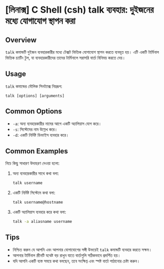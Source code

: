 # [লিনাক্স] C Shell (csh) talk ব্যবহার: দুইজনের মধ্যে যোগাযোগ স্থাপন করা

## Overview
`talk` কমান্ডটি দুইজন ব্যবহারকারীর মধ্যে টেক্সট ভিত্তিক যোগাযোগ স্থাপন করতে ব্যবহৃত হয়। এটি একটি টার্মিনাল ভিত্তিক চ্যাটিং টুল, যা ব্যবহারকারীদের তাদের টার্মিনালে সরাসরি বার্তা বিনিময় করতে দেয়।

## Usage
`talk` কমান্ডের মৌলিক সিনট্যাক্স নিম্নরূপ:

```
talk [options] [arguments]
```

## Common Options
- `-a`: অন্য ব্যবহারকারীর নামের আগে একটি অ্যালিয়াস যোগ করে।
- `-s`: সিস্টেমের নাম উল্লেখ করে।
- `-d`: একটি নির্দিষ্ট ডিভাইস ব্যবহার করে।

## Common Examples
নিচে কিছু সাধারণ উদাহরণ দেওয়া হলো:

1. অন্য ব্যবহারকারীর সাথে কথা বলা:
   ```bash
   talk username
   ```

2. একটি নির্দিষ্ট সিস্টেমে কথা বলা:
   ```bash
   talk username@hostname
   ```

3. একটি অ্যালিয়াস ব্যবহার করে কথা বলা:
   ```bash
   talk -a aliasname username
   ```

## Tips
- নিশ্চিত করুন যে আপনি এবং আপনার যোগাযোগের সঙ্গী উভয়েই `talk` কমান্ডটি ব্যবহার করতে সক্ষম।
- আপনার টার্মিনাল স্ক্রীনটি যথেষ্ট বড় রাখুন যাতে বার্তাগুলি সঠিকভাবে প্রদর্শিত হয়।
- যদি আপনি একটি ব্যস্ত সময়ে কথা বলছেন, তবে সংক্ষিপ্ত এবং স্পষ্ট বার্তা পাঠানোর চেষ্টা করুন।